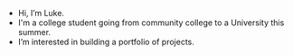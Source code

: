 - Hi, I’m Luke.
- I'm a college student going from community college to a University this summer.
- I’m interested in building a portfolio of projects.

<!---
LukeK33/LukeK33 is a ✨ special ✨ repository because its `README.md` (this file) appears on your GitHub profile.
You can click the Preview link to take a look at your changes.
--->
